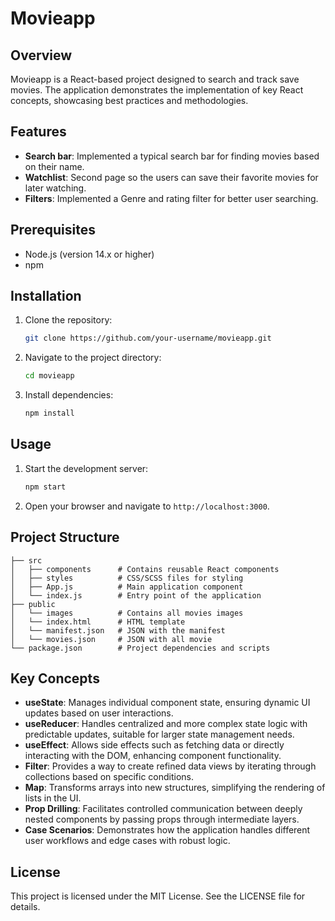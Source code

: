 # Movieapp

## Overview

Movieapp is a React-based project designed to search and track save movies. The application demonstrates the implementation of key React concepts, showcasing best practices and methodologies.

## Features

- **Search bar**: Implemented a typical search bar for finding movies based on their name.
- **Watchlist**: Second page so the users can save their favorite movies for later watching.
- **Filters**: Implemented a Genre and rating filter for better user searching.

## Prerequisites

- Node.js (version 14.x or higher)
- npm

## Installation

1. Clone the repository:
   ```bash
   git clone https://github.com/your-username/movieapp.git
   ```
2. Navigate to the project directory:
   ```bash
   cd movieapp
   ```
3. Install dependencies:
   ```bash
   npm install
   ```

## Usage

1. Start the development server:

   ```bash
   npm start
   ```

2. Open your browser and navigate to `http://localhost:3000`.

## Project Structure

```
├── src
│   ├── components      # Contains reusable React components
│   ├── styles          # CSS/SCSS files for styling
│   ├── App.js          # Main application component
│   └── index.js        # Entry point of the application
├── public
│   └── images          # Contains all movies images
│   └── index.html      # HTML template
│   └── manifest.json   # JSON with the manifest
│   └── movies.json     # JSON with all movie
└── package.json        # Project dependencies and scripts
```

## Key Concepts

- **useState**: Manages individual component state, ensuring dynamic UI updates based on user interactions.
- **useReducer**: Handles centralized and more complex state logic with predictable updates, suitable for larger state management needs.
- **useEffect**: Allows side effects such as fetching data or directly interacting with the DOM, enhancing component functionality.
- **Filter**: Provides a way to create refined data views by iterating through collections based on specific conditions.
- **Map**: Transforms arrays into new structures, simplifying the rendering of lists in the UI.
- **Prop Drilling**: Facilitates controlled communication between deeply nested components by passing props through intermediate layers.
- **Case Scenarios**: Demonstrates how the application handles different user workflows and edge cases with robust logic.


## License

This project is licensed under the MIT License. See the LICENSE file for details.
